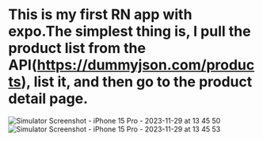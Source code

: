 # This is my first RN app with expo.The simplest thing is, I pull the product list from the API(https://dummyjson.com/products), list it, and then go to the product detail page.


![Simulator Screenshot - iPhone 15 Pro - 2023-11-29 at 13 45 50](https://github.com/SerdarYildiz06/RN-First-App/assets/72278145/45054d72-6946-4430-908d-e2f8a45eec3e)
![Simulator Screenshot - iPhone 15 Pro - 2023-11-29 at 13 45 53](https://github.com/SerdarYildiz06/RN-First-App/assets/72278145/49fd9b1e-afef-4542-85df-18e29064009f)
